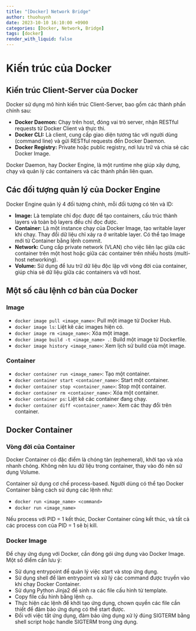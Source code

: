 ```yaml
---
title: "[Docker] Network Bridge"
author: thuohuynh
date: 2023-10-10 16:10:00 +0900
categories: [Docker, Network, Bridge]
tags: [docker]
render_with_liquid: false
---
```


# Kiến trúc của Docker

## Kiến trúc Client-Server của Docker

Docker sử dụng mô hình kiến trúc Client-Server, bao gồm các thành phần chính sau:

- **Docker Daemon:** Chạy trên host, đóng vai trò server, nhận RESTful requests từ Docker Client và thực thi.
- **Docker CLI:** Là client, cung cấp giao diện tương tác với người dùng (command line) và gửi RESTful requests đến Docker Daemon.
- **Docker Registry:** Private hoặc public registry, nơi lưu trữ và chia sẻ các Docker Image.

Docker Daemon, hay Docker Engine, là một runtime nhẹ giúp xây dựng, chạy và quản lý các containers và các thành phần liên quan.

## Các đối tượng quản lý của Docker Engine

Docker Engine quản lý 4 đối tượng chính, mỗi đối tượng có tên và ID:

- **Image:** Là template chỉ đọc được để tạo containers, cấu trúc thành layers và toàn bộ layers đều chỉ đọc được.
- **Container:** Là một instance chạy của Docker Image, tạo writable layer khi chạy. Thay đổi dữ liệu chỉ xảy ra ở writable layer. Có thể tạo Image mới từ Container bằng lệnh commit.
- **Network:** Cung cấp private network (VLAN) cho việc liên lạc giữa các container trên một host hoặc giữa các container trên nhiều hosts (multi-host networking).
- **Volume:** Sử dụng để lưu trữ dữ liệu độc lập với vòng đời của container, giúp chia sẻ dữ liệu giữa các containers và với host.


## Một số câu lệnh cơ bản của Docker

### Image

- `docker image pull <image_name>`: Pull một image từ Docker Hub.
- `docker image ls`: Liệt kê các images hiện có.
- `docker image rm <image_name>`: Xóa một image.
- `docker image build -t <image_name> .`: Build một image từ Dockerfile.
- `docker image history <image_name>`: Xem lịch sử build của một image.

### Container

- `docker container run <image_name>`: Tạo một container.
- `docker container start <container_name>`: Start một container.
- `docker container stop <container_name>`: Stop một container.
- `docker container rm <container_name>`: Xóa một container.
- `docker container ps`: Liệt kê các container đang chạy.
- `docker container diff <container_name>`: Xem các thay đổi trên container.

## Docker Container

### Vòng đời của Container

Docker Container có đặc điểm là chóng tàn (ephemeral), khởi tạo và xóa nhanh chóng. Không nên lưu dữ liệu trong container, thay vào đó nên sử dụng Volume.

Container sử dụng cơ chế process-based. Người dùng có thể tạo Docker Container bằng cách sử dụng các lệnh như:

- `docker run <image_name> <command>`
- `docker run <image_name>`

Nếu process với PID = 1 kết thúc, Docker Container cũng kết thúc, và tất cả các process con của PID = 1 sẽ bị kill.

### Docker Image

Để chạy ứng dụng với Docker, cần đóng gói ứng dụng vào Docker Image. Một số điểm cần lưu ý:

- Sử dụng entrypoint để quản lý việc start và stop ứng dụng.
- Sử dụng shell để làm entrypoint và xử lý các command được truyền vào khi chạy Docker Container.
- Sử dụng Python Jinja2 để sinh ra các file cấu hình từ template.
- Copy file cấu hình bằng lệnh `cp`.
- Thực hiện các lệnh để khởi tạo ứng dụng, chown quyền các file cần thiết để đảm bảo ứng dụng có thể start được.
- Đối với việc tắt ứng dụng, đảm bảo ứng dụng xử lý đúng SIGTERM bằng shell script hoặc handle SIGTERM trong ứng dụng.
